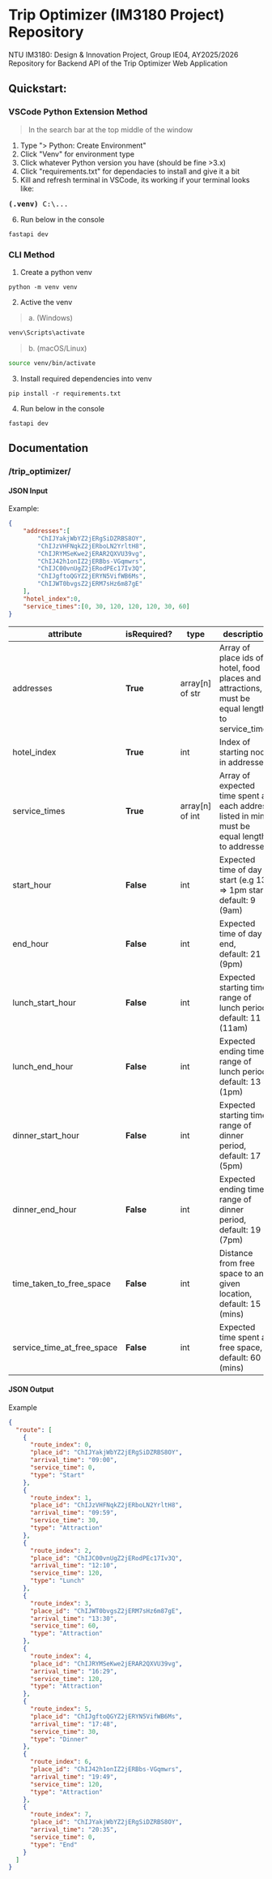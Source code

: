 # Trip Optimizer (IM3180 Project) Repository
NTU IM3180: Design &amp; Innovation Project, Group IE04, AY2025/2026  
Repository for Backend API of the Trip Optimizer Web Application

## Quickstart:

### VSCode Python Extension Method
> In the search bar at the top middle of the window
1. Type "\> Python: Create Environment"
2. Click "Venv" for environment type
3. Click whatever Python version you have (should be fine >3.x)
4. Click "requirements.txt" for dependacies to install and give it a bit
5. Kill and refresh terminal in VSCode, its working if your terminal looks like:
<pre><b>(.venv)</b> C:\...</pre>
6. Run below in the console
```
fastapi dev
``` 

### CLI Method
1. Create a python venv  
```
python -m venv venv
```

2. Active the venv
> a. (Windows)  
```cmd
venv\Scripts\activate
```
> b. (macOS/Linux)
```bash
source venv/bin/activate
```

3. Install required dependencies into venv  
```
pip install -r requirements.txt
```

4. Run below in the console
```
fastapi dev
``` 


## Documentation

### /trip_optimizer/
#### JSON Input
Example:
```json
{
    "addresses":[
        "ChIJYakjWbYZ2jERgSiDZRBS8OY",
        "ChIJzVHFNqkZ2jERboLN2YrltH8",
        "ChIJRYMSeKwe2jERAR2QXVU39vg",
        "ChIJ42h1onIZ2jERBbs-VGqmwrs",
        "ChIJC00vnUgZ2jERodPEc17Iv3Q",
        "ChIJgftoQGYZ2jERYN5VifWB6Ms",
        "ChIJWT0bvgsZ2jERM7sHz6m87gE"
    ], 
    "hotel_index":0, 
    "service_times":[0, 30, 120, 120, 120, 30, 60]
}
```
| attribute         | isRequired? | type            | description                                                                                        |
|-------------------|-------------|-----------------|----------------------------------------------------------------------------------------------------|
| addresses         | **True**    | array[n] of str | Array of place ids of hotel, food places and attractions, <br>must be equal length to service_times                             |
| hotel_index       | **True**    | int             | Index of  starting node in addresses                                                                           |
| service_times     | **True**    | array[n] of int | Array of expected time spent at each address listed in mins, <br>must be equal length to addresses |
| start_hour        | **False**   | int             | Expected time of day start (e.g 13 => 1pm start), <br>default: 9 (9am)                             |
| end_hour          | **False**   | int             | Expected time of day end, <br>default: 21 (9pm)                                                    |
| lunch_start_hour  | **False**   | int             | Expected starting time range of lunch period, <br>default: 11 (11am)                               |
| lunch_end_hour    | **False**   | int             | Expected ending time range of lunch period, <br>default: 13 (1pm)                                  |
| dinner_start_hour | **False**   | int             | Expected starting time range of dinner period, <br>default: 17 (5pm)                               |
| dinner_end_hour   | **False**   | int             | Expected ending time range of dinner period, default: 19 (7pm)                                     |
| time_taken_to_free_space   | **False**   | int             | Distance from free space to any given location, default: 15 (mins)                                     |
| service_time_at_free_space   | **False**   | int             | Expected time spent at free space, default: 60 (mins)                                     |


#### JSON Output
Example
```json
{
  "route": [
    {
      "route_index": 0,
      "place_id": "ChIJYakjWbYZ2jERgSiDZRBS8OY",
      "arrival_time": "09:00",
      "service_time": 0,
      "type": "Start"
    },
    {
      "route_index": 1,
      "place_id": "ChIJzVHFNqkZ2jERboLN2YrltH8",
      "arrival_time": "09:59",
      "service_time": 30,
      "type": "Attraction"
    },
    {
      "route_index": 2,
      "place_id": "ChIJC00vnUgZ2jERodPEc17Iv3Q",
      "arrival_time": "12:10",
      "service_time": 120,
      "type": "Lunch"
    },
    {
      "route_index": 3,
      "place_id": "ChIJWT0bvgsZ2jERM7sHz6m87gE",
      "arrival_time": "13:30",
      "service_time": 60,
      "type": "Attraction"
    },
    {
      "route_index": 4,
      "place_id": "ChIJRYMSeKwe2jERAR2QXVU39vg",
      "arrival_time": "16:29",
      "service_time": 120,
      "type": "Attraction"
    },
    {
      "route_index": 5,
      "place_id": "ChIJgftoQGYZ2jERYN5VifWB6Ms",
      "arrival_time": "17:48",
      "service_time": 30,
      "type": "Dinner"
    },
    {
      "route_index": 6,
      "place_id": "ChIJ42h1onIZ2jERBbs-VGqmwrs",
      "arrival_time": "19:49",
      "service_time": 120,
      "type": "Attraction"
    },
    {
      "route_index": 7,
      "place_id": "ChIJYakjWbYZ2jERgSiDZRBS8OY",
      "arrival_time": "20:35",
      "service_time": 0,
      "type": "End"
    }
  ]
}
```
